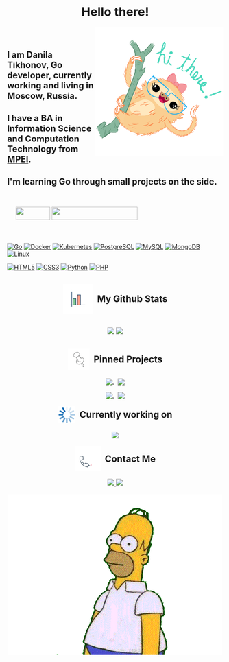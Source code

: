 <h1 align="center">Hello there!</h1>

<div class="container" style="font-size: 20px">
    <img src="https://github.com/TiZir/TiZir/blob/main/Image/hi.gif" align="right" width="300px" height="300px">&nbsp;
    <h4>I am Danila Tikhonov, Go developer, currently working and living in Moscow, Russia.</h4>
    <h4>I have a BA in Information Science and Computation Technology from <a href="https://mpei.ru/Pages/default.aspx">MPEI</a>.</h4>
    <h4>I'm learning Go through small projects on the side.</h4>
    <!-- <h4>Currently working on ...a <a href="">name</a></h4> -->
</div>

<div style="padding: 20px">
 <img src="https://badges.pufler.dev/repos/TiZir" width="80px" height="30px"/>
 <img src="https://badges.pufler.dev/commits/monthly/TiZir" width="200px" height="30px"/>
</div>

<br>

[![Go][Go]][Go-url] 
[![Docker][Docker]][Docker-url]
[![Kubernetes][Kubernetes]][Kubernetes-url]
[![PostgreSQL][PostgreSQL]][PostgreSQL-url]
[![MySQL][MySQL]][MySQL-url]
[![MongoDB][MongoDB]][MongoDB-url]
[![Linux][Linux]][Linux-url]

[![HTML5][HTML5]][HTML5-url]
[![CSS3][CSS3]][CSS3-url]
[![Python][Python]][Python-url]
[![PHP][PHP]][PHP-url]

<br>

<div style="display: flex; justify-content: center; align-items: center; text-align: center;">
  <img src="https://github.com/TiZir/TiZir/blob/main/Image/stat_git.gif" width="70px" style="margin-right: 10px;">
  <h2 style="margin: 0;">My Github Stats</h2>
</div>

<br>
<p align = "center">
  <img  src = "https://github-readme-stats.vercel.app/api?username=TiZir&show_icons=true&theme=radical&line_height=27">
  <img src = "https://github-readme-stats.vercel.app/api/top-langs/?username=TiZir&hide=html,css,java,shaderlab,kotlin,hlsl&theme=radical">
</p>

<br>

<div style="display: flex; justify-content: center; align-items: center; text-align: center;">
  <img src="https://github.com/TiZir/TiZir/blob/main/Image/pin.gif" width="50px" style="margin-right: 10px;">
  <h2 style="margin: 0;">Pinned Projects</h2>
</div>
<br>
<div align="center">
    <a href="https://github.com/TiZir/segment_service">
        <img width='40%' align="center" src="https://github-readme-stats.vercel.app/api/pin/?username=TiZir&repo=segment_service&border_color=EE4779&bg_color=0D1117&title_color=C9D1D9&text_color=8B949E&icon_color=00BAE9" />
    </a>
    <span>&nbsp;</span>
    <a href="https://github.com/TiZir/orders_server">
        <img width='40%' align="center" src="https://github-readme-stats.vercel.app/api/pin/?username=TiZir&repo=orders_server&border_color=EE4779&bg_color=0D1117&title_color=C9D1D9&text_color=8B949E&icon_color=00BAE9" />
    </a>
</div>
<p> </p>
<div align="center">
    <a href="https://github.com/TiZir/service_with_enrichment">
        <img width='40%' align="center" src="https://github-readme-stats.vercel.app/api/pin/?username=TiZir&repo=service_with_enrichment&border_color=EE4779&bg_color=0D1117&title_color=C9D1D9&text_color=8B949E&icon_color=00BAE9" />
    </a>
    <span>&nbsp;</span>
    <a href="https://github.com/TiZir/sports_store-app">
        <img width='40%' align="center" src="https://github-readme-stats.vercel.app/api/pin/?username=TiZir&repo=sports_store-app&border_color=EE4779&bg_color=0D1117&title_color=C9D1D9&text_color=8B949E&icon_color=00BAE9" />
    </a>
</div>

<br>

<div style="display: flex; justify-content: center; align-items: center; text-align: center;">
  <img src="https://github.com/TiZir/TiZir/blob/main/Image/cur.gif" width="40px" style="margin-right: 10px;">
  <h2 style="margin: 0;">Currently working on</h2>
</div>
<br>
<div align="center">
    <a href="https://github.com/TiZir/service_with_enrichment">
        <img width='40%' align="center" src="https://github-readme-stats.vercel.app/api/pin/?username=TiZir&repo=service_with_enrichment&border_color=EE4779&bg_color=0D1117&title_color=C9D1D9&text_color=8B949E&icon_color=00BAE9" />
    </a>
</div>

<br>

<div style="display: flex; justify-content: center; align-items: center; text-align: center;">
  <img src="https://github.com/TiZir/TiZir/blob/main/Image/contact.gif" width="60px" style="margin-right: 10px;">
  <h2 style="margin: 0;">Contact Me</h2>
</div>

<br>
<div align="center">
    <a href="https://t.me/shizgaret">
        <img src="https://img.shields.io/badge/-telegram-2CA5E0?style=for-the-badge&logo=telegram&labelColor=white">
    </a>
    <a href="mailto:therealvitas@gmail.com">
        <img src="https://img.shields.io/badge/-gmail-EA4335?style=for-the-badge&logo=gmail&labelColor=white">
    </a>
</div>

<br>

<div  align="center" style="width: 100%; max-height: 500px;">
    <img src="https://github.com/TiZir/TiZir/blob/main/Image/bye.gif" style="max-height: 100%; width: auto;" alt="utkarshpathrabe">
</div>

<!--LINKS-->
[Go]: https://img.shields.io/badge/-go-00ADD8?style=for-the-badge&logo=go&labelColor=white
[Go-url]: https://go.dev
[Javascript]: https://img.shields.io/badge/-javascript-F7DF1E?style=for-the-badge&logo=javascript&labelColor=white
[Javascript-url]: https://www.javascript.com
[Python]: https://img.shields.io/badge/-python-3776AB?style=for-the-badge&logo=python&labelColor=white
[Python-url]: https://www.python.org
[Docker]: https://img.shields.io/badge/-docker-2496ED?style=for-the-badge&logo=docker&labelColor=white
[Docker-url]: https://www.docker.com
[Kubernetes]: https://img.shields.io/badge/-kubernetes-326CE5?style=for-the-badge&logo=kubernetes&labelColor=white
[Kubernetes-url]: https://kubernetes.io
[PostgreSQL]: https://img.shields.io/badge/-postgresql-4169E1?style=for-the-badge&logo=postgresql&labelColor=white
[PostgreSQL-url]: https://www.postgresql.org
[MongoDB]: https://img.shields.io/badge/-mongodb-47A248?style=for-the-badge&logo=mongodb&labelColor=white
[MongoDB-url]: https://www.mongodb.com
[MySQL]: https://img.shields.io/badge/-mysql-4479A1?style=for-the-badge&logo=mysql&labelColor=white&logoColor=4479A1
[MySQL-url]: https://www.mysql.com
[HTML5]: https://img.shields.io/badge/-html5-E34F26?style=for-the-badge&logo=html5&labelColor=white
[HTML5-url]: https://en.wikipedia.org/wiki/HTML5
[CSS3]: https://img.shields.io/badge/-css3-1572B6?style=for-the-badge&logo=css3&labelColor=white&logoColor=1572B6
[CSS3-url]: https://en.wikipedia.org/wiki/CSS#CSS_3
[Linux]: https://img.shields.io/badge/Linux-FCC624?style=for-the-badge&logo=linux&labelColor=white&logoColor=black
[Linux-url]: https://www.linux.org
[Git]: https://img.shields.io/badge/-git-F05032?style=for-the-badge&logo=git&labelColor=white
[Git-url]: https://git-scm.com/
[PHP]: https://img.shields.io/badge/-php-777BB4?style=for-the-badge&logo=php&labelColor=white
[PHP-url]: https://www.php.net/
